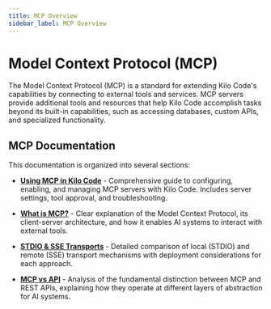 ```yaml
---
title: MCP Overview
sidebar_label: MCP Overview
---
```


# Model Context Protocol (MCP)

The Model Context Protocol (MCP) is a standard for extending Kilo Code's capabilities by connecting to external tools and services. MCP servers provide additional tools and resources that help Kilo Code accomplish tasks beyond its built-in capabilities, such as accessing databases, custom APIs, and specialized functionality.

## MCP Documentation

This documentation is organized into several sections:

* [**Using MCP in Kilo Code**](/features/mcp/using-mcp-in-kilo-code) - Comprehensive guide to configuring, enabling, and managing MCP servers with Kilo Code. Includes server settings, tool approval, and troubleshooting.

* [**What is MCP?**](/features/mcp/what-is-mcp) - Clear explanation of the Model Context Protocol, its client-server architecture, and how it enables AI systems to interact with external tools.

* [**STDIO & SSE Transports**](/features/mcp/server-transports) - Detailed comparison of local (STDIO) and remote (SSE) transport mechanisms with deployment considerations for each approach.

* [**MCP vs API**](/features/mcp/mcp-vs-api) - Analysis of the fundamental distinction between MCP and REST APIs, explaining how they operate at different layers of abstraction for AI systems.

